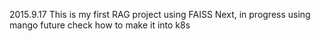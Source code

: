 2015.9.17
This is my first RAG project
using FAISS
Next, in progress using mango
future check how to make it into k8s
